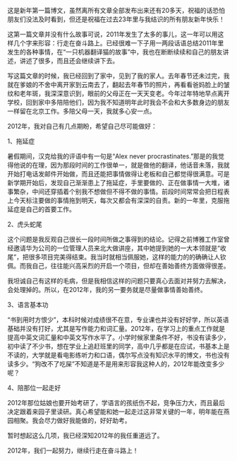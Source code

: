 这是新年第一篇博文，虽然离所有文章全部发布出来还有20多天，祝福的话恐怕朋友们没法及时看到，但还是祝福在过去23年里与我结识的所有朋友新年快乐！

这第一篇文章并没有什么故事可说，2011年发生了太多的事儿，这一年可以用这样几个字来形容：行走在奋斗路上。已经很难一下子用一两段话语总结2011年里发生的各种事情，在“一只机器翻译猫的故事”中，我也在断断续续和自己的朋友讲述，讲述了很多，而且还会继续讲下去。

写这篇文章的时候，我已经回到了家中，见到了我的家人。去年春节还未过完，我就在爹娘的不舍中离开家到云南去了，翻起去年春节的照片，再看看爸妈脸上的皱纹和老年斑，我深深意识到，眼前的父母正在一天天变老。今年过年特地早点离开学校，回到家中多陪陪他们，因为我不知道明年此时我会不会和大多数身边的朋友一样留在北京工作。多陪父母一天，我就多心安一点。

2012年，我对自己有几点期盼，希望自己尽可能做好：

1、拖延症

暑假期间，汉克给我的评语中有一句是“Alex never procrastinates.”那是的我觉得他说的在理，因为那段时间的工作很单一，就是做他的翻译，他话音未落，我就开始打电话发邮件开始做，而且还能把事情做得让老板和自己都觉得很满意。可是新学期开始后，发现自己渐渐患上了拖延症，手里要做的、正在做事情一大堆，诸事繁杂，中间还穿插着个别我不想做但不得不做的事情。前段时间常常会把日程表上今天标注要做的事情拖到明天，每次又都会有深深的自责。新的一年里，克服拖延症是自己的首要工作。

2、虎头蛇尾

这个问题是我反观自己很长一段时间所做之事得到的结论。记得之前博雅工作室曾经邀请华为公司的一位管理人员来北大做讲座，其中她提到她的一大本领就是“收尾”，把很多项目完美得结束。我当时就相当佩服她，这样的能力的的确确让人钦佩。而我自己，往往能兴高采烈的开启一个项目，但却在善始善终方面做得很差。

我坦诚自己有这样的毛病，但是我相信这样的问题只要真心去面对并努力去解决，会处理掉的。所以，在2012年，我的另一要务就是尽量做事情善始善终。

3、语言基本功

“书到用时方恨少”，本科时候对成绩很不在意，专业课也并没有好好学，所以英语基础并没有打好，尤其是写作能力和词汇量。2012年，在学习上的重点工作就是提高中英文词汇量和中英文写作水平了。小学时候家里条件不好，书没有读多少，初中读了不少书，想在学业上追赶班里的同学，高中几乎都是在应试，书基本上是不读的，大学就是看电影练听力和口语，偶尔写点没有知识水平的博文，书也没有读多少。“狗改不了吃屎”不知道是不是用来形容我这种人的，2012年能改变多少呢？

4、陪那位一起走好

2012年那位姑娘也要开始考研了，学语言的孩纸伤不起，竞争压力大，而且最后决定跟着来园子里读研。真心希望能和她一起走过这非常关键的一年，明年能在燕园相聚。我会尽力做好我能做的，好好助考。

暂时想起这么几项，我已经深知2012年的我任重道远了。

2012年，我们一起努力，继续行走在奋斗路上！